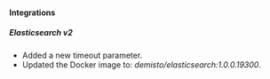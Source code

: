 
#### Integrations
##### Elasticsearch v2
- Added a new timeout parameter.
- Updated the Docker image to: *demisto/elasticsearch:1.0.0.19300*.
